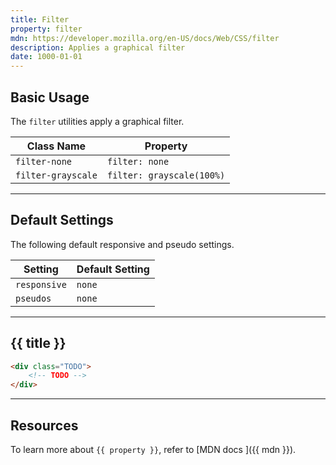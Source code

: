 ```yaml
---
title: Filter
property: filter
mdn: https://developer.mozilla.org/en-US/docs/Web/CSS/filter
description: Applies a graphical filter
date: 1000-01-01
---
```


## Basic Usage

The `filter` utilities apply a graphical filter.

| Class Name         | Property                  |
| ------------------ | ------------------------- |
| `filter-none`      | `filter: none`            |
| `filter-grayscale` | `filter: grayscale(100%)` |

---

## Default Settings

The following default responsive and pseudo settings.

| Setting      | Default Setting |
| ------------ | --------------- |
| `responsive` | `none`          |
| `pseudos`    | `none`          |

---

## {{ title }}

<div class="bg-silver-200 p-20 h-256 radius-md flex flex-wrap align-content-center">
  <!-- ... -->
</div>

```html
<div class="TODO">
	<!-- TODO -->
</div>
```

---

## Resources

To learn more about `{{ property }}`, refer to [MDN docs <i class="far fa-external-link ml-6"></i>]({{ mdn }}).
